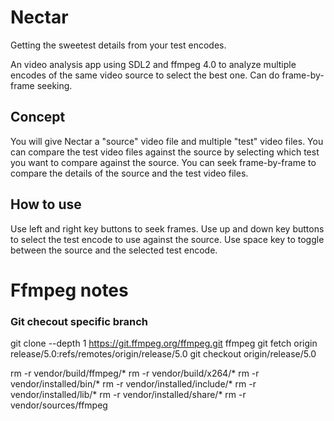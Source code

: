 # Nectar
Getting the sweetest details from your test encodes. 

An video analysis app using SDL2 and ffmpeg 4.0 to analyze multiple encodes of the same video source to select the best one. Can do frame-by-frame seeking.

## Concept
You will give Nectar a "source" video file and multiple "test" video files. You can compare the test video files against the source by selecting which test you want to compare against the source. You can seek frame-by-frame to compare the details of the source and the test video files.

## How to use
Use left and right key buttons to seek frames.
Use up and down key buttons to select the test encode to use against the source.
Use space key to toggle between the source and the selected test encode.

# Ffmpeg notes
### Git checout specific branch
git clone --depth 1 https://git.ffmpeg.org/ffmpeg.git ffmpeg
git fetch origin release/5.0:refs/remotes/origin/release/5.0
git checkout origin/release/5.0

rm -r vendor/build/ffmpeg/*
rm -r vendor/build/x264/*
rm -r vendor/installed/bin/*
rm -r vendor/installed/include/*
rm -r vendor/installed/lib/*
rm -r vendor/installed/share/*
rm -r vendor/sources/ffmpeg
